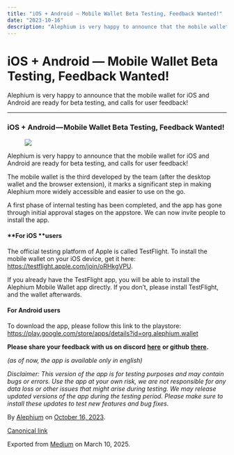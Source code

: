 ```yaml
---
title: "iOS + Android — Mobile Wallet Beta Testing, Feedback Wanted!"
date: "2023-10-16"
description: "Alephium is very happy to announce that the mobile wallet for iOS and Android are ready for beta testing, and calls for user feedback!"
---
```


<div>

# iOS + Android — Mobile Wallet Beta Testing, Feedback Wanted!

</div>

<div class="section p-summary" field="subtitle">

Alephium is very happy to announce that the mobile wallet for iOS and Android are ready for beta testing, and calls for user feedback!

</div>

<div class="section e-content" field="body">

<div id="0ece" class="section section section--body section--first section--last">

<div class="section-divider">

------------------------------------------------------------------------

</div>

<div class="section-content">

<div class="section-inner sectionLayout--insetColumn">

### **iOS + Android — Mobile Wallet Beta Testing, Feedback Wanted!**

<figure id="5e37" class="graf graf--figure graf-after--h3">
<img src="https://cdn-images-1.medium.com/max/800/1*G64w0nGYPpF1WXEutGKHQA.png" class="graf-image" data-image-id="1*G64w0nGYPpF1WXEutGKHQA.png" data-width="2000" data-height="2000" />
</figure>

Alephium is very happy to announce that the mobile wallet for iOS and Android are ready for beta testing, and calls for user feedback!

The mobile wallet is the third developed by the team (after the desktop wallet and the browser extension), it marks a significant step in making Alephium more widely accessible and easier to use on the go.

A first phase of internal testing has been completed, and the app has gone through initial approval stages on the appstore. We can now invite people to install the app.

#### **For iOS **users

The official testing platform of Apple is called TestFlight. To install the mobile wallet on your iOS device, get it here: <a href="https://testflight.apple.com/join/oRHkgVPU" class="markup--anchor markup--p-anchor" data-href="https://testflight.apple.com/join/oRHkgVPU" rel="noopener" target="_blank">https://testflight.apple.com/join/oRHkgVPU</a>.

If you already have the TestFlight app, you will be able to install the Alephium Mobile Wallet app directly. If you don’t, please install TestFlight, and the wallet afterwards.

#### **For Android users**

To download the app, please follow this link to the playstore: <a href="https://play.google.com/store/apps/details?id=org.alephium.wallet" class="markup--anchor markup--p-anchor" data-href="https://play.google.com/store/apps/details?id=org.alephium.wallet" rel="noopener noreferrer noopener" target="_blank">https://play.google.com/store/apps/details?id=org.alephium.wallet</a>

**Please share your feedback with us on discord** <a href="https://discord.com/channels/747741246667227157/878206973781368842" class="markup--anchor markup--p-anchor" data-href="https://discord.com/channels/747741246667227157/878206973781368842" rel="noopener" target="_blank"><strong>here</strong></a> **or github** <a href="https://github.com/alephium/mobile-wallet" class="markup--anchor markup--p-anchor" data-href="https://github.com/alephium/mobile-wallet" rel="noopener" target="_blank"><strong>there</strong></a>**.**

*(as of now, the app is available only in english)*

*Disclaimer: This version of the app is for testing purposes and may contain bugs or errors. Use the app at your own risk, we are not responsible for any data loss or other issues that might arise during testing. We may release updated versions of the app during the testing period. Please make sure to install these updates to test new features and bug fixes.*

</div>

</div>

</div>

</div>

By <a href="https://medium.com/@alephium" class="p-author h-card">Alephium</a> on [October 16, 2023](https://medium.com/p/cdf162a49a79).

<a href="https://medium.com/@alephium/ios-mobile-wallet-beta-testing-feedback-wanted-cdf162a49a79" class="p-canonical">Canonical link</a>

Exported from [Medium](https://medium.com) on March 10, 2025.

